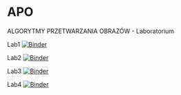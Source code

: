 # APO
ALGORYTMY PRZETWARZANIA OBRAZÓW - Laboratorium


Lab1
[![Binder](https://mybinder.org/badge_logo.svg)](https://mybinder.org/v2/gh/knave88/APO/HEAD?filepath=APO_Lab1_Histogram.ipynb)


Lab2
[![Binder](https://mybinder.org/badge_logo.svg)](https://mybinder.org/v2/gh/knave88/APO/HEAD?filepath=APO_Lab2_Histogram_manipulation.ipynb)


Lab3
[![Binder](https://mybinder.org/badge_logo.svg)](https://mybinder.org/v2/gh/knave88/APO/HEAD?filepath=APO_Lab3_OpSasiedztwa.ipynb)


Lab4
[![Binder](https://mybinder.org/badge_logo.svg)](https://mybinder.org/v2/gh/knave88/APO/HEAD?filepath=APO_Lab4_OpMorf_Szkielet.ipynb)
